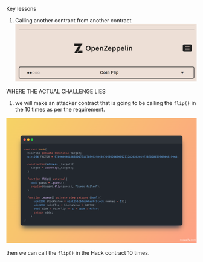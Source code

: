 Key lessons
1. Calling another contract from another contract
![img.png](img.png)

WHERE THE ACTUAL CHALLENGE LIES

1. we will make an attacker contract that is going to be calling the `flip()` in the 
10 times as per the requirement.

![img_1.png](img_1.png)


then we can call the `flip()` in the Hack contract 10 times.
